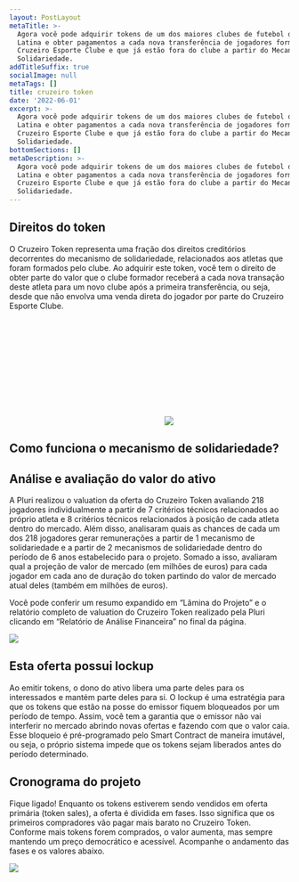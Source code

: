 ```yaml
---
layout: PostLayout
metaTitle: >-
  Agora você pode adquirir tokens de um dos maiores clubes de futebol da América
  Latina e obter pagamentos a cada nova transferência de jogadores formados pelo
  Cruzeiro Esporte Clube e que já estão fora do clube a partir do Mecanismo de
  Solidariedade.
addTitleSuffix: true
socialImage: null
metaTags: []
title: cruzeiro token
date: '2022-06-01'
excerpt: >-
  Agora você pode adquirir tokens de um dos maiores clubes de futebol da América
  Latina e obter pagamentos a cada nova transferência de jogadores formados pelo
  Cruzeiro Esporte Clube e que já estão fora do clube a partir do Mecanismo de
  Solidariedade.
bottomSections: []
metaDescription: >-
  Agora você pode adquirir tokens de um dos maiores clubes de futebol da América
  Latina e obter pagamentos a cada nova transferência de jogadores formados pelo
  Cruzeiro Esporte Clube e que já estão fora do clube a partir do Mecanismo de
  Solidariedade.
---
```

## Direitos do token

O Cruzeiro Token representa uma fração dos direitos creditórios decorrentes do mecanismo de solidariedade, relacionados aos atletas que foram formados pelo clube. Ao adquirir este token, você tem o direito de obter parte do valor que o clube formador receberá a cada nova transação deste atleta para um novo clube após a primeira transferência, ou seja, desde que não envolva uma venda direta do jogador por parte do Cruzeiro Esporte Clube.

![](data:image/svg+xml;base64,PHN2ZyB3aWR0aD0iMjc5IiBoZWlnaHQ9IjE5MiIgeG1sbnM9Imh0dHA6Ly93d3cudzMub3JnLzIwMDAvc3ZnIiB2ZXJzaW9uPSIxLjEiLz4=)![](https://www.liqi.com.br/\_next/image?url=%2F_next%2Fstatic%2Fimages%2Frightsimpact-40d41bb6035a0ccbddb4beaaee02007e.png\&w=640\&q=75)



## Como funciona o mecanismo de solidariedade?

## Análise e avaliação do valor do ativo

A Pluri realizou o valuation da oferta do Cruzeiro Token avaliando 218 jogadores individualmente a partir de 7 critérios técnicos relacionados ao próprio atleta e 8 critérios técnicos relacionados à posição de cada atleta dentro do mercado. Além disso, analisaram quais as chances de cada um dos 218 jogadores gerar remunerações a partir de 1 mecanismo de solidariedade e a partir de 2 mecanismos de solidariedade dentro do período de 6 anos estabelecido para o projeto. Somado a isso, avaliaram qual a projeção de valor de mercado (em milhões de euros) para cada jogador em cada ano de duração do token partindo do valor de mercado atual deles (também em milhões de euros).

Você pode conferir um resumo expandido em “Lâmina do Projeto” e o relatório completo de valuation do Cruzeiro Token realizado pela Pluri clicando em “Relatório de Análise Financeira” no final da página.

![](https://www.liqi.com.br/\_next/static/images/solidarity-mechanism-6d3df875d03c1d44a12b762c01d4ee1a.png)



## Esta oferta possui lockup

Ao emitir tokens, o dono do ativo libera uma parte deles para os interessados e mantém parte deles para si. O lockup é uma estratégia para que os tokens que estão na posse do emissor fiquem bloqueados por um período de tempo. Assim, você tem a garantia que o emissor não vai interferir no mercado abrindo novas ofertas e fazendo com que o valor caia. Esse bloqueio é pré-programado pelo Smart Contract de maneira imutável, ou seja, o próprio sistema impede que os tokens sejam liberados antes do período determinado.



## Cronograma do projeto

Fique ligado! Enquanto os tokens estiverem sendo vendidos em oferta primária (token sales), a oferta é dividida em fases. Isso significa que os primeiros compradores vão pagar mais barato no Cruzeiro Token. Conforme mais tokens forem comprados, o valor aumenta, mas sempre mantendo um preço democrático e acessível. Acompanhe o andamento das fases e os valores abaixo.



![](https://pbs.twimg.com/media/FV2pu3ZXwAAJHKT?format=png\&name=900x900)
